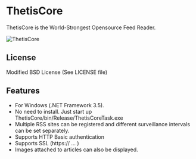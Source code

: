 ThetisCore
======

ThetisCore is the World-Strongest Opensource Feed Reader.

![ThetisCore](http://sysphonic.com/img/thetiscore/thetiscore2.png)

## License

Modified BSD License (See LICENSE file)

## Features

* For Windows (.NET Framework 3.5).
* No need to install. Just start up ThetisCore/bin/Release/ThetisCoreTask.exe
* Multiple RSS sites can be registered and different surveillance intervals can be set separately.
* Supports HTTP Basic authentication
* Supports SSL (https:// ... )
* Images attached to articles can also be displayed.

